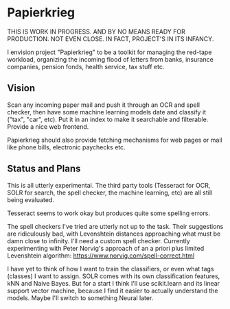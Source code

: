 # Papierkrieg

THIS IS WORK IN PROGRESS. AND BY NO MEANS READY FOR PRODUCTION.
NOT EVEN CLOSE. IN FACT, PROJECT'S IN ITS INFANCY.

I envision project "Papierkrieg" to be a toolkit for managing the red-tape
workload, organizing the incoming flood of letters from banks, insurance
companies, pension fonds, health service, tax stuff etc.

## Vision

Scan any incoming paper mail and push it through an OCR and spell checker,
then have some machine learning models date and classify it ("tax", "car",
etc). Put it in an index to make it searchable and filterable. Provide a
nice web frontend.

Papierkrieg should also provide fetching mechanisms for web pages or mail
like phone bills, electronic paychecks etc.

## Status and Plans

This is all utterly experimental. The third party tools (Tesseract for OCR,
SOLR for search, the spell checker, the machine learning, etc) are all
still being evaluated.

Tesseract seems to work okay but produces quite some spelling errors.

The spell checkers I've tried are utterly not up to the task. Their
suggestions are ridiculously bad, with Levenshtein distances approaching
what must be damn close to infinity. I'll need a custom spell checker.
Currently experimenting with Peter Norvig's approach of an a priori plus
limited Levenshtein algorithm: https://www.norvig.com/spell-correct.html

I have yet to think of how I want to train the classifiers, or even what
tags (classes) I want to assign. SOLR comes with its own classification
features, kNN and Naive Bayes. But for a start I think I'll use scikit.learn
and its linear support vector machine, because I find it easier to actually
understand the models. Maybe I'll switch to something Neural later.

